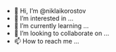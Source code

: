 - 👋 Hi, I’m @niklaikorostov
- 👀 I’m interested in ...
- 🌱 I’m currently learning ...
- 💞️ I’m looking to collaborate on ...
- 📫 How to reach me ...

<!---
niklaikorostov/niklaikorostov is a ✨ special ✨ repository because its `README.md` (this file) appears on your GitHub profile.
You can click the Preview link to take a look at your changes.
--->
